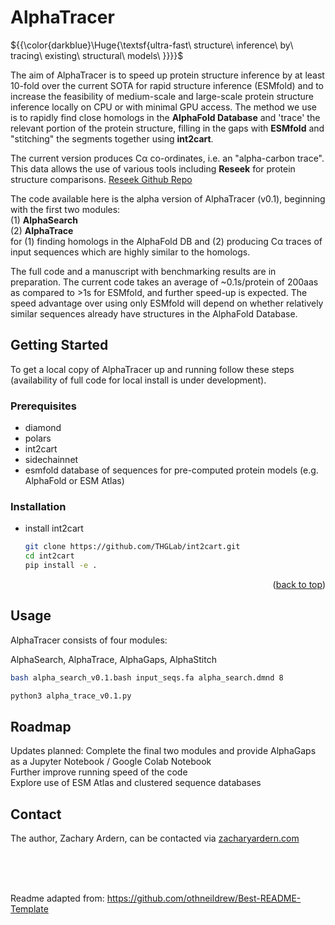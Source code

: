 # AlphaTracer

${{\color{darkblue}\Huge{\textsf{ultra-fast\ structure\ inference\ by\ tracing\ existing\ structural\ models\ \}}}}\$

The aim of AlphaTracer is to speed up protein structure inference by at least 10-fold over the current SOTA for rapid structure inference (ESMfold) and to increase the feasibility of medium-scale and large-scale protein structure inference locally on CPU or with minimal GPU access. The method we use is to rapidly find close homologs in the **AlphaFold Database** and 'trace' the relevant portion of the protein structure, filling in the gaps with **ESMfold** and "stitching" the segments together using **int2cart**. 

The current version produces Cα co-ordinates, i.e. an "alpha-carbon trace". This data allows the use of various tools including **Reseek** for protein structure comparisons. <a href="https://github.com/rcedgar/reseek" target="_blank">Reseek Github Repo</a>

The code available here is the alpha version of AlphaTracer (v0.1), beginning with the first two modules:  
(1) **AlphaSearch**   
(2) **AlphaTrace**   
for (1) finding homologs in the AlphaFold DB and (2) producing Cα traces of input sequences which are highly similar to the homologs. 

The full code and a manuscript with benchmarking results are in preparation. 
The current code takes an average of ~0.1s/protein of 200aas as compared to >1s for ESMfold, and further speed-up is expected. 
The speed advantage over using only ESMfold will depend on whether relatively similar sequences already have structures in the AlphaFold Database.


<!-- GETTING STARTED -->
## Getting Started

To get a local copy of AlphaTracer up and running follow these steps (availability of full code for local install is under development).

### Prerequisites
* diamond
* polars
* int2cart
* sidechainnet
* esmfold
database of sequences for pre-computed protein models (e.g. AlphaFold or ESM Atlas)

### Installation

* install int2cart
  ```sh
  git clone https://github.com/THGLab/int2cart.git
  cd int2cart
  pip install -e .
  ```

<p align="right">(<a href="#readme-top">back to top</a>)</p>



<!-- USAGE EXAMPLES -->
## Usage
AlphaTracer consists of four modules:

AlphaSearch,
AlphaTrace,
AlphaGaps,
AlphaStitch

  ```sh
bash alpha_search_v0.1.bash input_seqs.fa alpha_search.dmnd 8
  ```

  ```sh
python3 alpha_trace_v0.1.py
  ```


<!-- Roadmap -->
## Roadmap 

Updates planned:
Complete the final two modules and provide AlphaGaps as a Jupyter Notebook / Google Colab Notebook  
Further improve running speed of the code  
Explore use of ESM Atlas and clustered sequence databases  

<!-- CONTACT -->
## Contact
The author, Zachary Ardern, can be contacted via <a href="https://zacharyardern.com" target="_blank">zacharyardern.com</a>

<br>
<br>
<br>

Readme adapted from: https://github.com/othneildrew/Best-README-Template 

